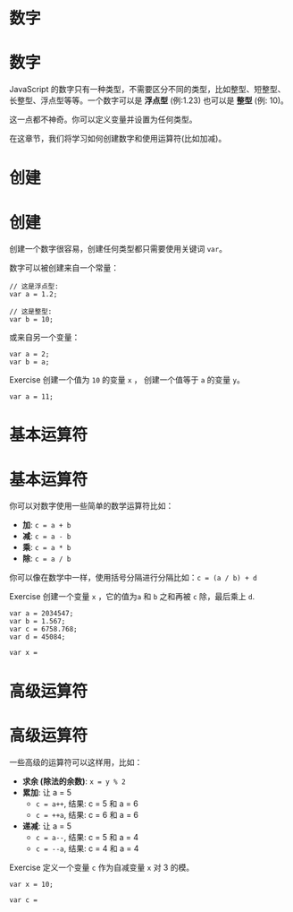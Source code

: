 # 数字

# 数字

JavaScript 的数字只有一种类型，不需要区分不同的类型，比如整型、短整型、长整型、浮点型等等。一个数字可以是 **浮点型** (例:1.23) 也可以是 **整型** (例: 10)。

这一点都不神奇。你可以定义变量并设置为任何类型。

在这章节，我们将学习如何创建数字和使用运算符(比如加减)。

# 创建

# 创建

创建一个数字很容易，创建任何类型都只需要使用关键词 `var`。

数字可以被创建来自一个常量：

```
// 这是浮点型:
var a = 1.2;

// 这是整型:
var b = 10; 
```

或来自另一个变量：

```
var a = 2;
var b = a; 
```

Exercise 创建一个值为 `10` 的变量 `x` ， 创建一个值等于 `a` 的变量 `y`。

```
var a = 11;
```

# 基本运算符

# 基本运算符

你可以对数字使用一些简单的数学运算符比如：

*   **加**: `c = a + b`
*   **减**: `c = a - b`
*   **乘**: `c = a * b`
*   **除**: `c = a / b`

你可以像在数学中一样，使用括号分隔进行分隔比如：`c = (a / b) + d`

Exercise 创建一个变量 `x` ，它的值为`a` 和 `b` 之和再被 `c` 除，最后乘上 `d`.

```
var a = 2034547;
var b = 1.567;
var c = 6758.768;
var d = 45084;

var x =
```

# 高级运算符

# 高级运算符

一些高级的运算符可以这样用，比如：

*   **求余 (除法的余数)**: `x = y % 2`
*   **累加**: 让 a = 5
    *   `c = a++`, 结果: c = 5 和 a = 6
    *   `c = ++a`, 结果: c = 6 和 a = 6
*   **递减**: 让 a = 5
    *   `c = a--`, 结果: c = 5 和 a = 4
    *   `c = --a`, 结果: c = 4 和 a = 4

Exercise 定义一个变量 `c` 作为自减变量 `x` 对 3 的模。

```
var x = 10;

var c =
```